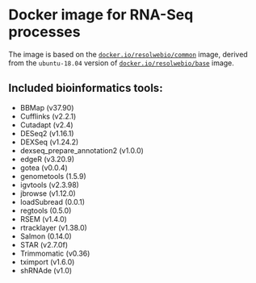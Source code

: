 # Docker image for RNA-Seq processes

The image is based on the [`docker.io/resolwebio/common`](
https://hub.docker.com/r/resolwebio/common/) image, derived from the
`ubuntu-18.04` version of [`docker.io/resolwebio/base`](
https://hub.docker.com/r/resolwebio/base/) image.

Included bioinformatics tools:
------------------------------
* BBMap (v37.90)
* Cufflinks (v2.2.1)
* Cutadapt (v2.4)
* DESeq2 (v1.16.1)
* DEXSeq (v1.24.2)
* dexseq_prepare_annotation2 (v1.0.0)
* edgeR (v3.20.9)
* gotea (v0.0.4)
* genometools (1.5.9)
* igvtools (v2.3.98)
* jbrowse (v1.12.0)
* loadSubread (0.0.1)
* regtools (0.5.0)
* RSEM (v1.4.0)
* rtracklayer (v1.38.0)
* Salmon (0.14.0)
* STAR (v2.7.0f)
* Trimmomatic (v0.36)
* tximport (v1.6.0)
* shRNAde (v1.0)
